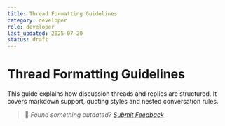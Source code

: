 ```yaml
---
title: Thread Formatting Guidelines
category: developer
role: developer
last_updated: 2025-07-20
status: draft
---
```

# Thread Formatting Guidelines

This guide explains how discussion threads and replies are structured. It covers markdown support, quoting styles and nested conversation rules.

> 💬 *Found something outdated? [Submit Feedback](feedback.md)*
